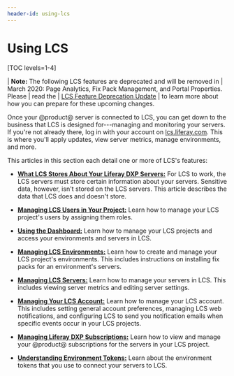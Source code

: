 ```yaml
---
header-id: using-lcs
---
```


# Using LCS

[TOC levels=1-4]

| **Note:** The following LCS features are deprecated and will be removed in
| March 2020: Page Analytics, Fix Pack Management, and Portal Properties. Please
| read the 
| [LCS Feature Deprecation Update](https://help.liferay.com/hc/en-us/articles/360037317691-Liferay-Connected-Services-Feature-Deprecation-Update-March-2020)
| to learn more about how you can prepare for these upcoming changes. 

Once your @product@ server is connected to LCS, you can get down to the business 
that LCS is designed for---managing and monitoring your servers. If you're not 
already there, log in with your account on 
[lcs.liferay.com](https://lcs.liferay.com). 
This is where you'll apply updates, view server metrics, manage environments, 
and more. 

This articles in this section each detail one or more of LCS's features: 

-   [**What LCS Stores About Your Liferay DXP Servers:**](/docs/7-1/deploy/-/knowledge_base/d/what-lcs-stores-about-your-liferay-dxp-servers) 
    For LCS to work, the LCS servers must store certain information about your 
    servers. Sensitive data, however, isn't stored on the LCS servers. This 
    article describes the data that LCS does and doesn't store. 

-   [**Managing LCS Users in Your Project:**](/docs/7-1/deploy/-/knowledge_base/d/managing-lcs-users-in-your-project) 
    Learn how to manage your LCS project's users by assigning them roles. 

-   [**Using the Dashboard:**](/docs/7-1/deploy/-/knowledge_base/d/using-the-dashboard) 
    Learn how to manage your LCS projects and access your environments and 
    servers in LCS. 

-   [**Managing LCS Environments:**](/docs/7-1/deploy/-/knowledge_base/d/managing-lcs-environments) 
    Learn how to create and manage your LCS project's environments. This 
    includes instructions on installing fix packs for an environment's servers. 

-   [**Managing LCS Servers:**](/docs/7-1/deploy/-/knowledge_base/d/managing-lcs-servers) 
    Learn how to manage your servers in LCS. This includes viewing server 
    metrics and editing server settings.

-   [**Managing Your LCS Account:**](/docs/7-1/deploy/-/knowledge_base/d/managing-your-lcs-account) 
    Learn how to manage your LCS account. This includes setting general account 
    preferences, managing LCS web notifications, and configuring LCS to send you 
    notification emails when specific events occur in your LCS projects. 

-   [**Managing Liferay DXP Subscriptions:**](/docs/7-1/deploy/-/knowledge_base/d/managing-liferay-dxp-subscriptions) 
    Learn how to view and manage your @product@ subscriptions for the servers in 
    your LCS project. 

-   [**Understanding Environment Tokens:**](/docs/7-1/deploy/-/knowledge_base/d/understanding-environment-tokens)
    Learn about the environment tokens that you use to connect your servers to 
    LCS. 
